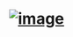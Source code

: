 # [![image](https://user-images.githubusercontent.com/50515418/116223965-b2532780-a76d-11eb-8fb6-f9f964c42d63.png)](https://www.kaggle.com/imvickykumar999/candidate-elimination-algorithm)
